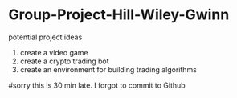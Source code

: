# Group-Project-Hill-Wiley-Gwinn

potential project ideas

1. create a video game
2. create a crypto trading bot
3. create an environment for building trading algorithms

#sorry this is 30 min late. I forgot to commit to Github